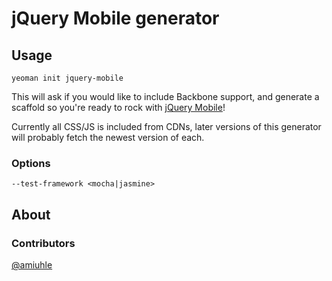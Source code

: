 # jQuery Mobile generator

## Usage

    yeoman init jquery-mobile

This will ask if you would like to include Backbone support, and generate a scaffold so you're ready to rock with [jQuery Mobile](http://jquerymobile.com)!

Currently all CSS/JS is included from CDNs, later versions of this generator will probably fetch the newest version of each.

### Options
    --test-framework <mocha|jasmine>

## About
### Contributors
[@amiuhle](https://github.com/amiuhle)
